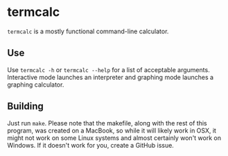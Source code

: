 # termcalc

`termcalc` is a mostly functional command-line calculator.

## Use

Use `termcalc -h` or `termcalc --help` for a list of acceptable arguments. Interactive mode launches an interpreter and graphing mode launches a graphing calculator.

## Building

Just run `make`. Please note that the makefile, along with the rest of this program, was created on a MacBook, so while it will likely work in OSX, it might not work on some Linux systems and almost certainly won't work on Windows. If it doesn't work for you, create a GitHub issue.
